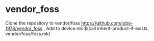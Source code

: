 # vendor_foss
Clone the repository to vendor/foss
https://github.com/lobo-1978/vendor_foss ,
Add to device.mk
$(call inherit-product-if-exists, vendor/foss/foss.mk)
